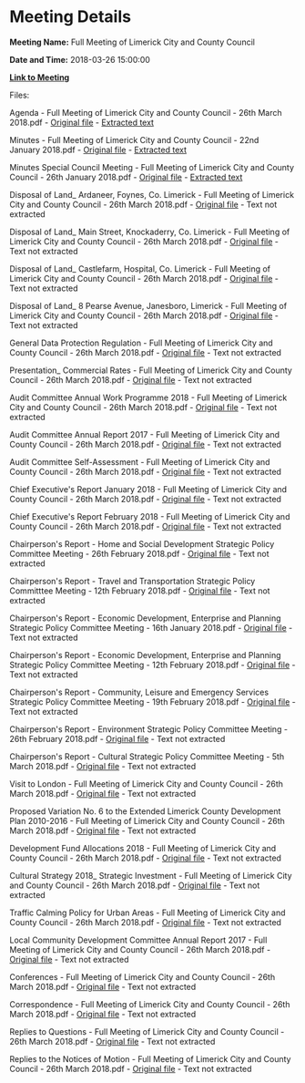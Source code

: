 # Meeting Details

**Meeting Name:** Full Meeting of Limerick City and County Council

**Date and Time:** 2018-03-26 15:00:00

**[Link to Meeting](https://www.limerick.ie/council/whats-on/full-meeting-limerick-city-and-county-council-21)**

Files: 

Agenda - Full Meeting of Limerick City and County Council - 26th March 2018.pdf - [Original file](https://www.limerick.ie/sites/default/files/media/documents/2018-03/00%20Agenda%20March%20Meeting%20260318.pdf) - [Extracted text](./Agenda%20-%C2%A0Full%20Meeting%20of%20Limerick%20City%20and%20County%20Council%20-%2026th%20March%202018.md)

Minutes - Full Meeting of Limerick City and County Council - 22nd January 2018.pdf - [Original file](https://www.limerick.ie/sites/default/files/media/documents/2018-03/01%20%28a%29%20Minutes%20January%20Council%20Meeting%20220118.pdf) - [Extracted text](./Minutes%20-%C2%A0Full%20Meeting%20of%20Limerick%20City%20and%20County%20Council%20-%2022nd%20January%C2%A02018.md)

Minutes Special Council Meeting - Full Meeting of Limerick City and County Council - 26th January 2018.pdf - [Original file](https://www.limerick.ie/sites/default/files/media/documents/2018-03/01%20%28b%29%20Minutes%20Special%20Council%20Meeting%20260118.pdf) - [Extracted text](./Minutes%20Special%20Council%20Meeting%20-%C2%A0Full%20Meeting%20of%20Limerick%20City%20and%20County%20Council%20-%2026th%20January%202018.md)

Disposal of Land_ Ardaneer, Foynes, Co. Limerick - Full Meeting of Limerick City and County Council - 26th March 2018.pdf - [Original file](https://www.limerick.ie/sites/default/files/media/documents/2018-03/03%20%28a%29%20Disposal%20of%20Land%20-%20Ardaneer%2C%20Foynes%2C%20Co.%20Limerick.pdf) - Text not extracted

Disposal of Land_ Main Street, Knockaderry, Co. Limerick - Full Meeting of Limerick City and County Council - 26th March 2018.pdf - [Original file](https://www.limerick.ie/sites/default/files/media/documents/2018-03/03%20%28b%29%20Disposal%20of%20Land%20-%20Main%20Street%2C%20Knockaderry%2C%20Co.%20Limerick.pdf) - Text not extracted

Disposal of Land_ Castlefarm, Hospital, Co. Limerick - Full Meeting of Limerick City and County Council - 26th March 2018.pdf - [Original file](https://www.limerick.ie/sites/default/files/media/documents/2018-03/03%20%28c%29%20Disposal%20of%20Land%20-%20Castlefarm%2C%20Hospital%2C%20Co.%20Limerick.pdf) - Text not extracted

Disposal of Land_ 8 Pearse Avenue, Janesboro, Limerick - Full Meeting of Limerick City and County Council - 26th March 2018.pdf - [Original file](https://www.limerick.ie/sites/default/files/media/documents/2018-03/03%20%28d%29%20Disposal%20of%20Land%20-%208%20Pearse%20Avenue%2C%20Janesboro%2C%20Limerick.pdf) - Text not extracted

General Data Protection Regulation - Full Meeting of Limerick City and County Council - 26th March 2018.pdf - [Original file](https://www.limerick.ie/sites/default/files/media/documents/2018-03/04%20%28a%29%20General%20Data%20Protection%20Regulation.pdf) - Text not extracted

Presentation_ Commercial Rates - Full Meeting of Limerick City and County Council - 26th March 2018.pdf - [Original file](https://www.limerick.ie/sites/default/files/media/documents/2018-04/04%20%28c%29%20Presentation%20-%20Commercial%20Rates.pdf) - Text not extracted

Audit Committee Annual Work Programme 2018 - Full Meeting of Limerick City and County Council - 26th March 2018.pdf - [Original file](https://www.limerick.ie/sites/default/files/media/documents/2018-03/04%20%28d%29%20%28i%29%20Audit%20Committee%20Annual%20Work%20Programme%202018.pdf) - Text not extracted

Audit Committee Annual Report 2017 - Full Meeting of Limerick City and County Council - 26th March 2018.pdf - [Original file](https://www.limerick.ie/sites/default/files/media/documents/2018-03/04%20%28d%29%20%28ii%29%20Audit%20Committee%20Annual%20Report%202017.pdf) - Text not extracted

Audit Committee Self-Assessment - Full Meeting of Limerick City and County Council - 26th March 2018.pdf - [Original file](https://www.limerick.ie/sites/default/files/media/documents/2018-03/04%20%28d%29%20%28iii%29%20Audit%20Committee%20Self-Assessment.pdf) - Text not extracted

Chief Executive's Report January 2018 - Full Meeting of Limerick City and County Council - 26th March 2018.pdf - [Original file](https://www.limerick.ie/sites/default/files/media/documents/2018-03/04%20%28e%29%20%28i%29%20Chief%20Executive%27s%20Report%20January%202018.pdf) - Text not extracted

Chief Executive's Report February 2018 - Full Meeting of Limerick City and County Council - 26th March 2018.pdf - [Original file](https://www.limerick.ie/sites/default/files/media/documents/2018-03/04%20%28e%29%20%28ii%29%20Chief%20Executive%27s%20Report%20February%202018.pdf) - Text not extracted

Chairperson's Report - Home and Social Development Strategic Policy Committee Meeting - 26th February 2018.pdf - [Original file](https://www.limerick.ie/sites/default/files/media/documents/2018-03/04%20%28f%29%20%28i%29%20Chairpersons%20Report%20Home%20and%20Social%20Development%20Strategic%20Policy%20Committee%20Meeting%20260218.pdf) - Text not extracted

Chairperson's Report - Travel and Transportation Strategic Policy Committtee Meeting - 12th February 2018.pdf - [Original file](https://www.limerick.ie/sites/default/files/media/documents/2018-03/04%20%28f%29%20%28ii%29%20Chairpersons%20Report%20Travel%20and%20Transportation%20Strategic%20Policy%20Committtee%20Meeting%20120218.pdf) - Text not extracted

Chairperson's Report - Economic Development, Enterprise and Planning Strategic Policy Committee Meeting - 16th January 2018.pdf - [Original file](https://www.limerick.ie/sites/default/files/media/documents/2018-03/04%20%28f%29%20%28iii%29%20%28i%29%20Chairperson%27s%20Report%20-%20Economic%20Development%2C%20Enterprise%20and%20Planning%20Strategic%20Policy%20Committee%20Meeting%20160118.pdf) - Text not extracted

Chairperson's Report - Economic Development, Enterprise and Planning Strategic Policy Committee Meeting - 12th February 2018.pdf - [Original file](https://www.limerick.ie/sites/default/files/media/documents/2018-03/04%20%28f%29%20%28iii%29%20%28ii%29%20Chairperson%27s%20Report%20-%20Economic%20Development%2C%20Enterprise%20and%20Planning%20Strategic%20Policy%20Committee%20Meeting%20120218.pdf) - Text not extracted

Chairperson's Report - Community, Leisure and Emergency Services Strategic Policy Committee Meeting - 19th February 2018.pdf - [Original file](https://www.limerick.ie/sites/default/files/media/documents/2018-03/04%20%28f%29%20%28iv%29%20Chairperson%27s%20Report%20-%20Community%2C%20Leisure%20and%20Emergency%20Services%20Strategic%20Policy%20Committee%20Meeting%20190218.pdf) - Text not extracted

Chairperson's Report - Environment Strategic Policy Committee Meeting - 26th February 2018.pdf - [Original file](https://www.limerick.ie/sites/default/files/media/documents/2018-03/04%20%28f%29%20%28v%29%20Chairpersons%20Report%20-%20Environment%20Strategic%20Policy%20Committee%20Meeting%20260218.pdf) - Text not extracted

Chairperson's Report - Cultural Strategic Policy Committee Meeting - 5th March 2018.pdf - [Original file](https://www.limerick.ie/sites/default/files/media/documents/2018-03/04%20%28f%29%20%28vi%29%20Chairperson%27s%20Report%20-%20Cultural%20Strategic%20Policy%20Committee%20Meeting%20050318.pdf) - Text not extracted

Visit to London - Full Meeting of Limerick City and County Council - 26th March 2018.pdf - [Original file](https://www.limerick.ie/sites/default/files/media/documents/2018-03/04%20%28g%29%20Visit%20to%20London.pdf) - Text not extracted

Proposed Variation No. 6 to the Extended Limerick County Development Plan 2010-2016 - Full Meeting of Limerick City and County Council - 26th March 2018.pdf - [Original file](https://www.limerick.ie/sites/default/files/media/documents/2018-03/05%20%28a%29%20Proposed%20Variation%20No.%206%20to%20the%20Extended%20Limerick%20County%20Development%20Plan%202010-2016.pdf) - Text not extracted

Development Fund Allocations 2018 - Full Meeting of Limerick City and County Council - 26th March 2018.pdf - [Original file](https://www.limerick.ie/sites/default/files/media/documents/2018-03/05%20%28b%29Development%20Fund%20Allocations%202018.pdf) - Text not extracted

Cultural Strategy 2018_ Strategic Investment - Full Meeting of Limerick City and County Council - 26th March 2018.pdf - [Original file](https://www.limerick.ie/sites/default/files/media/documents/2018-03/Cultural%20Strategy%20Strategic%20Investment.pdf) - Text not extracted

Traffic Calming Policy for Urban Areas - Full Meeting of Limerick City and County Council - 26th March 2018.pdf - [Original file](https://www.limerick.ie/sites/default/files/media/documents/2018-03/07%20-%20Traffic%20Calming%20Policy%20for%20Urban%20Areas.pdf) - Text not extracted

Local Community Development Committee Annual Report 2017 - Full Meeting of Limerick City and County Council - 26th March 2018.pdf - [Original file](https://www.limerick.ie/sites/default/files/media/documents/2018-03/08%20Local%20Community%20Development%20Committee%20Annual%20Report%202017.pdf) - Text not extracted

Conferences - Full Meeting of Limerick City and County Council - 26th March 2018.pdf - [Original file](https://www.limerick.ie/sites/default/files/media/documents/2018-03/09%20%28ii%29%20CONFERENCES.pdf) - Text not extracted

Correspondence - Full Meeting of Limerick City and County Council - 26th March 2018.pdf - [Original file](https://www.limerick.ie/sites/default/files/media/documents/2018-03/21%20Correspondence.pdf) - Text not extracted

Replies to Questions - Full Meeting of Limerick City and County Council - 26th March 2018.pdf - [Original file](https://www.limerick.ie/sites/default/files/media/documents/2018-03/Replies%20to%20Questions%20-%20Meeting%20260318.pdf) - Text not extracted

Replies to the Notices of Motion - Full Meeting of Limerick City and County Council - 26th March 2018.pdf - [Original file](https://www.limerick.ie/sites/default/files/media/documents/2018-05/Replies%20to%20Notices%20of%20Motion.pdf) - Text not extracted

